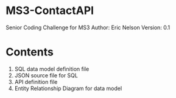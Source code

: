 # MS3-ContactAPI
Senior Coding Challenge for MS3
Author: Eric Nelson
Version: 0.1

# Contents
1. SQL data model definition file
2. JSON source file for SQL
3. API definition file
4. Entity Relationship Diagram for data model
